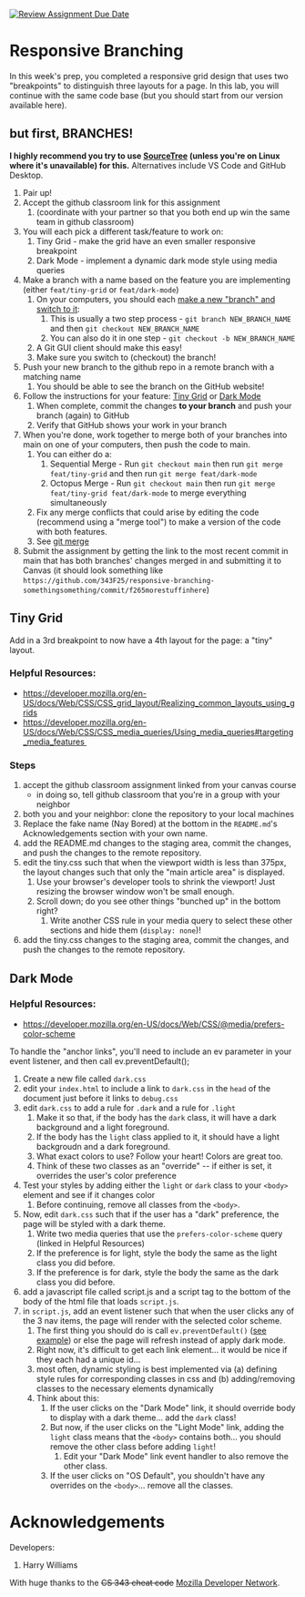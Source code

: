 [![Review Assignment Due Date](https://classroom.github.com/assets/deadline-readme-button-22041afd0340ce965d47ae6ef1cefeee28c7c493a6346c4f15d667ab976d596c.svg)](https://classroom.github.com/a/Kd1mEqg3)
# Responsive Branching

In this week's prep, you completed a responsive grid design that uses two "breakpoints" to distinguish three layouts for a page. In this lab, you will continue with the same code base (but you should start from our version available here).

## but first, BRANCHES!

**I highly recommend you try to use [SourceTree](https://www.sourcetreeapp.com/) (unless you're on Linux where it's unavailable) for this.**
Alternatives include VS Code and GitHub Desktop.

1. Pair up!
2. Accept the github classroom link for this assignment
    1. (coordinate with your partner so that you both end up win the same team in github classroom)
2. You will each pick a different task/feature to work on:
    1. Tiny Grid - make the grid have an even smaller responsive breakpoint
    2. Dark Mode - implement a dynamic dark mode style using media queries
3. Make a branch with a name based on the feature you are implementing (either `feat/tiny-grid` or `feat/dark-mode`)
    1. On your computers, you should each [make a new "branch" and switch to it](https://www.atlassian.com/git/tutorials/using-branches/git-checkout):
        1. This is usually a two step process - `git branch NEW_BRANCH_NAME` and then `git checkout NEW_BRANCH_NAME`
        1. You can also do it in one step - `git checkout -b NEW_BRANCH_NAME`
    2. A Git GUI client should make this easy!
    3. Make sure you switch to (checkout) the branch!
4. Push your new branch to the github repo in a remote branch with a matching name
    1. You should be able to see the branch on the GitHub website!
5. Follow the instructions for your feature: [Tiny Grid](#tiny-grid) or [Dark Mode](#dark-mode)
    1. When complete, commit the changes **to your branch** and push your branch (again) to GitHub
    2. Verify that GitHub shows your work in your branch
6. When you're done, work together to merge both of your branches into main on one of your computers, then push the code to main.
    1. You can either do a:
        1. Sequential Merge - Run `git checkout main` then run `git merge feat/tiny-grid` and then run `git merge feat/dark-mode`
        2. Octopus Merge - Run `git checkout main` then run `git merge feat/tiny-grid feat/dark-mode` to merge everything simultaneously
    1. Fix any merge conflicts that could arise by editing the code (recommend using a "merge tool") to make a version of the code with both features.
    1. See [git merge](https://www.atlassian.com/git/tutorials/using-branches/git-merge)
7. Submit the assignment by getting the link to the most recent commit in main that has both branches' changes merged in and submitting it to Canvas (it should look something like `https://github.com/343F25/responsive-branching-somethingsomething/commit/f265morestuffinhere`)

## Tiny Grid

Add in a 3rd breakpoint to now have a 4th layout for the page: a "tiny" layout.

### Helpful Resources:
* https://developer.mozilla.org/en-US/docs/Web/CSS/CSS_grid_layout/Realizing_common_layouts_using_grids
* https://developer.mozilla.org/en-US/docs/Web/CSS/CSS_media_queries/Using_media_queries#targeting_media_features 

### Steps
1. accept the github classroom assignment linked from your canvas course
    * in doing so, tell github classroom that you're in a group with your neighbor
1. both you and your neighbor: clone the repository to your local machines
1. Replace the fake name (Nay Bored) at the bottom in the `README.md`'s Acknowledgements section with your own name.
1. add the README.md changes to the staging area, commit the changes, and push the changes to the remote repository.
1. edit the tiny.css such that when the viewport width is less than 375px, the layout changes such that only the "main article area" is displayed.
    1. Use your browser's developer tools to shrink the viewport! Just resizing the browser window won't be small enough.
    2. Scroll down; do you see other things "bunched up" in the bottom right?
        1. Write another CSS rule in your media query to select these other sections and hide them (`display: none`)! 
1. add the tiny.css changes to the staging area, commit the changes, and push the changes to the remote repository.

## Dark Mode

### Helpful Resources:
* https://developer.mozilla.org/en-US/docs/Web/CSS/@media/prefers-color-scheme

To handle the "anchor links", you'll need to include an ev parameter in your event listener, and then call ev.preventDefault();

1. Create a new file called `dark.css`
1. edit your `index.html` to include a link to `dark.css` in the `head` of the document just before it links to `debug.css`
1. edit `dark.css` to add a rule for `.dark` and a rule for `.light`
    1. Make it so that, if the body has the `dark` class, it will have a dark background and a light foreground.
    1. If the body has the `light` class applied to it, it should have a light backgroudn and a dark foreground.
    1. What exact colors to use? Follow your heart! Colors are great too.
    2. Think of these two classes as an "override" -- if either is set, it overrides the user's color preference
1. Test your styles by adding either the `light` or `dark` class to your `<body>` element and see if it changes color
    1. Before continuing, remove all classes from the `<body>`.
1. Now, edit `dark.css` such that if the user has a "dark" preference, the page will be styled with a dark theme.
    1. Write two media queries that use the `prefers-color-scheme` query (linked in Helpful Resources)
    1. If the preference is for light, style the body the same as the light class you did before.
    1. If the preference is for dark, style the body the same as the dark class you did before.
1. add a javascript file called script.js and a script tag to the bottom of the body of the html file that loads `script.js`.
1. in `script.js`, add an event listener such that when the user clicks any of the 3 nav items, the page will render with the selected color scheme.
    1. The first thing you should do is call `ev.preventDefault()` ([see example](https://developer.mozilla.org/en-US/docs/Web/API/Event/preventDefault#blocking_default_click_handling)) or else the page will refresh instead of apply dark mode.
    1. Right now, it's difficult to get each link element... it would be nice if they each had a unique id...
    1. most often, dynamic styling is best implemented via (a) defining style rules for corresponding classes in css and (b) adding/removing classes to the necessary elements dynamically
    1. Think about this:
        1. If the user clicks on the "Dark Mode" link, it should override body to display with a dark theme... add the `dark` class!
        2. But now, if the user clicks on the "Light Mode" link, adding the `light` class means that the `<body>` contains both... you should remove the other class before adding `light`!
            1. Edit your "Dark Mode" link event handler to also remove the other class.
        4. If the user clicks on "OS Default", you shouldn't have any overrides on the `<body>`... remove all the classes.

# Acknowledgements

Developers:
1. Harry Williams

With huge thanks to the ~~CS 343 cheat code~~ [Mozilla Developer Network](https://developer.mozilla.org/en-US/docs/Web/CSS/CSS_grid_layout/Realizing_common_layouts_using_grids#a_responsive_layout_with_1_to_3_fluid_columns_using_grid-template-areas).
